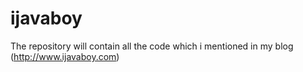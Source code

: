 ijavaboy
========

The repository will contain all the code which i mentioned in my blog (http://www.ijavaboy.com)